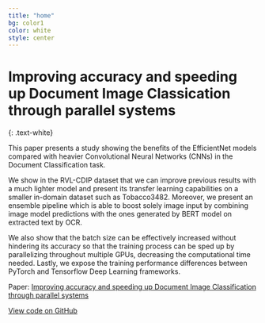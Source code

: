 ```yaml
---
title: "home"
bg: color1
color: white
style: center
---
```


# Improving accuracy and speeding up Document Image Classication through parallel systems
{: .text-white}


This paper presents a study showing the benefits of the EfficientNet models compared with heavier Convolutional Neural Networks (CNNs) in the Document Classification task.

We show in the RVL-CDIP dataset that we can improve previous results with a much lighter model and present its transfer learning capabilities on a smaller in-domain dataset such as Tobacco3482.
Moreover, we present an ensemble pipeline which is able to boost solely image input by combining image model predictions with the ones generated by BERT model on extracted text by OCR.

We also show that the batch size can be effectively increased without hindering its accuracy so that the training process can be sped up by parallelizing throughout multiple GPUs, decreasing the computational time needed. Lastly, we expose the training performance differences between PyTorch and Tensorflow Deep Learning frameworks.

Paper: [Improving accuracy and speeding up Document Image Classification through parallel systems]()


  <a href="{{ site.source_link }}" class="btn btn-primary" role="button">View code on GitHub
  </a>

<!--
<span id="forkongithub">
  <a href="{{ site.source_link }}" class="bg-blue">
    Fork me on GitHub
  </a>
</span>
-->
